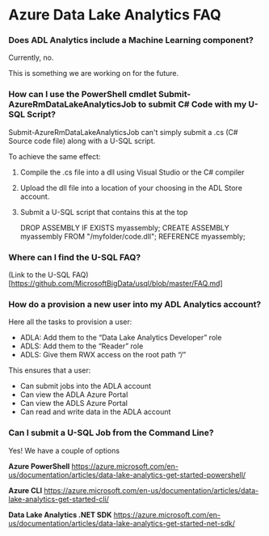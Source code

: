 # Azure Data Lake Analytics FAQ

### Does ADL Analytics include a Machine Learning component?

Currently, no.

This is something we are working on for the future.

### How can I use the PowerShell cmdlet Submit-AzureRmDataLakeAnalyticsJob to submit C# Code with my U-SQL Script?

Submit-AzureRmDataLakeAnalyticsJob can't simply submit a .cs (C# Source code file) along with a U-SQL script.

To achieve the same effect:
1.	Compile the .cs file into a dll using Visual Studio or the C# compiler
2.	Upload the dll file into a location of your choosing in the ADL Store account.
3.	Submit a U-SQL script that contains this at the top
    
    DROP ASSEMBLY IF EXISTS myassembly;
    CREATE ASSEMBLY myassembly FROM "/myfolder/code.dll";
    REFERENCE myassembly; 

### Where can I find the U-SQL FAQ?

(Link to the U-SQL FAQ)[https://github.com/MicrosoftBigData/usql/blob/master/FAQ.md]

### How do a provision a new user into my ADL Analytics account?

Here all the tasks to provision a user:
- ADLA: Add them to the “Data Lake Analytics Developer” role
- ADLS: Add them to the “Reader” role
- ADLS: Give them RWX access on the root path “/”

This ensures that a user:
- Can submit jobs into the ADLA account
- Can view the ADLA Azure Portal
- Can view the ADLS Azure Portal
- Can read and write data in the ADLA account

### Can I submit a U-SQL Job from the Command Line?

Yes! We have a couple of options

**Azure PowerShell** https://azure.microsoft.com/en-us/documentation/articles/data-lake-analytics-get-started-powershell/

**Azure CLI**  https://azure.microsoft.com/en-us/documentation/articles/data-lake-analytics-get-started-cli/

**Data Lake Analytics .NET SDK** https://azure.microsoft.com/en-us/documentation/articles/data-lake-analytics-get-started-net-sdk/

